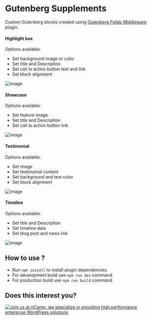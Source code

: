 # Gutenberg Supplements

Custom Gutenberg blocks created using [Gutenberg Fields Middleware](https://github.com/rtCamp/gutenberg-fields-middleware) plugin.

#### Highlight box
Options available:
- Set background image or color
- Set title and Description
- Set call to action button text and link
- Set block alignment

![image](https://user-images.githubusercontent.com/1138833/39507796-4760abfe-4dfd-11e8-9836-a35281b39e4f.png)

#### Showcase
Options available:
- Set feature image
- Set title and Description
- Set call to action button link

![image](https://user-images.githubusercontent.com/1138833/39507744-0b874dcc-4dfd-11e8-8313-f2c6cd314a37.png)

#### Testimonial
Options available:
- Set image
- Set testimonial content
- Set background and text color
- Set block alignment

![image](https://user-images.githubusercontent.com/1138833/39507718-ecac91a0-4dfc-11e8-82a8-ed69e7c7bbe3.png)

#### Timeline
Options available:
- Set title and Description
- Set timeline date
- Set blog post and news link

![image](https://user-images.githubusercontent.com/1138833/39507770-2b276cac-4dfd-11e8-951d-5e218147c21e.png)

## How to use ?

- Run `npm install` to install plugin dependencies.
- For development build use `npm run dev` command.
- For production build use `npm run build` command.

## Does this interest you?

<a href="https://rtcamp.com/"><img src="https://rtcamp.com/wp-content/uploads/sites/2/2019/04/github-banner@2x.png" alt="Join us at rtCamp, we specialize in providing high performance enterprise WordPress solutions"></a>
